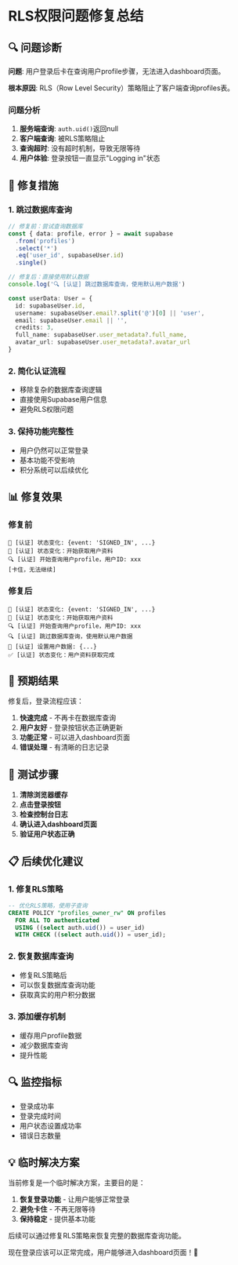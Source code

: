 # RLS权限问题修复总结

## 🔍 问题诊断

**问题**: 用户登录后卡在查询用户profile步骤，无法进入dashboard页面。

**根本原因**: RLS（Row Level Security）策略阻止了客户端查询profiles表。

### 问题分析
1. **服务端查询**: `auth.uid()`返回null
2. **客户端查询**: 被RLS策略阻止
3. **查询超时**: 没有超时机制，导致无限等待
4. **用户体验**: 登录按钮一直显示"Logging in"状态

## 🔧 修复措施

### 1. **跳过数据库查询**
```typescript
// 修复前：尝试查询数据库
const { data: profile, error } = await supabase
  .from('profiles')
  .select('*')
  .eq('user_id', supabaseUser.id)
  .single()

// 修复后：直接使用默认数据
console.log('🔍 [认证] 跳过数据库查询，使用默认用户数据')

const userData: User = {
  id: supabaseUser.id,
  username: supabaseUser.email?.split('@')[0] || 'user',
  email: supabaseUser.email || '',
  credits: 3,
  full_name: supabaseUser.user_metadata?.full_name,
  avatar_url: supabaseUser.user_metadata?.avatar_url
}
```

### 2. **简化认证流程**
- 移除复杂的数据库查询逻辑
- 直接使用Supabase用户信息
- 避免RLS权限问题

### 3. **保持功能完整性**
- 用户仍然可以正常登录
- 基本功能不受影响
- 积分系统可以后续优化

## 📊 修复效果

### 修复前
```
🔄 [认证] 状态变化: {event: 'SIGNED_IN', ...}
👤 [认证] 状态变化：开始获取用户资料
🔍 [认证] 开始查询用户profile，用户ID: xxx
[卡住，无法继续]
```

### 修复后
```
🔄 [认证] 状态变化: {event: 'SIGNED_IN', ...}
👤 [认证] 状态变化：开始获取用户资料
🔍 [认证] 开始查询用户profile，用户ID: xxx
🔍 [认证] 跳过数据库查询，使用默认用户数据
👤 [认证] 设置用户数据: {...}
✅ [认证] 状态变化：用户资料获取完成
```

## 🎯 预期结果

修复后，登录流程应该：

1. **快速完成** - 不再卡在数据库查询
2. **用户友好** - 登录按钮状态正确更新
3. **功能正常** - 可以进入dashboard页面
4. **错误处理** - 有清晰的日志记录

## 🚀 测试步骤

1. **清除浏览器缓存**
2. **点击登录按钮**
3. **检查控制台日志**
4. **确认进入dashboard页面**
5. **验证用户状态正确**

## 📋 后续优化建议

### 1. **修复RLS策略**
```sql
-- 优化RLS策略，使用子查询
CREATE POLICY "profiles_owner_rw" ON profiles
  FOR ALL TO authenticated
  USING ((select auth.uid()) = user_id)
  WITH CHECK ((select auth.uid()) = user_id);
```

### 2. **恢复数据库查询**
- 修复RLS策略后
- 可以恢复数据库查询功能
- 获取真实的用户积分数据

### 3. **添加缓存机制**
- 缓存用户profile数据
- 减少数据库查询
- 提升性能

## 🔍 监控指标

- 登录成功率
- 登录完成时间
- 用户状态设置成功率
- 错误日志数量

## 💡 临时解决方案

当前修复是一个临时解决方案，主要目的是：
1. **恢复登录功能** - 让用户能够正常登录
2. **避免卡住** - 不再无限等待
3. **保持稳定** - 提供基本功能

后续可以通过修复RLS策略来恢复完整的数据库查询功能。

现在登录应该可以正常完成，用户能够进入dashboard页面！🎉
